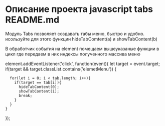# Описание проекта javascript tabs README.md

Модуль Tabs позволяет создавать табы меню, быстро и удобно.
исользуйте для этого функции hideTabComtent(a) и showTabContent(b)

В обработчик события на element помещаем вышеуказаные функции в цикл где передаем в них индексы полученного массива меню

element.addEventListener('click', function(event){
    let target = event.target;
    if(target && target.classList.contains('elemetMenu')) {
      
      for(let i = 0; i < tab.length; i++){
        if(target == tab[i]){
          hideTabComtent(0);
          showTabContent(i);
          break;
        }
      }      
    }
});
